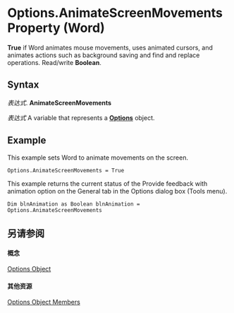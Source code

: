 
# Options.AnimateScreenMovements Property (Word)

 **True** if Word animates mouse movements, uses animated cursors, and animates actions such as background saving and find and replace operations. Read/write **Boolean**.


## Syntax

 _表达式_. **AnimateScreenMovements**

 _表达式_ A variable that represents a **[Options](873b7b99-3fe1-fd89-9ece-a9355cb827dc.md)** object.


## Example

This example sets Word to animate movements on the screen.


```
Options.AnimateScreenMovements = True
```

This example returns the current status of the Provide feedback with animation option on the General tab in the Options dialog box (Tools menu).




```
Dim blnAnimation as Boolean blnAnimation = Options.AnimateScreenMovements
```


## 另请参阅


#### 概念


[Options Object](873b7b99-3fe1-fd89-9ece-a9355cb827dc.md)
#### 其他资源


[Options Object Members](http://msdn.microsoft.com/library/76cd9dfe-6bbb-4c3d-0bfc-79a62bedd15e%28Office.15%29.aspx)